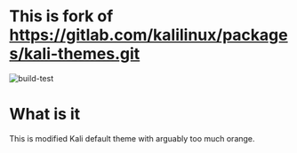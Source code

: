# **This is fork of https://gitlab.com/kalilinux/packages/kali-themes.git**
![build-test](https://github.com/PoliEcho/Kaliish-orange-theme/actions/workflows/build-test.yml/badge.svg)
# What is it
This is modified Kali default theme with arguably too much orange.
